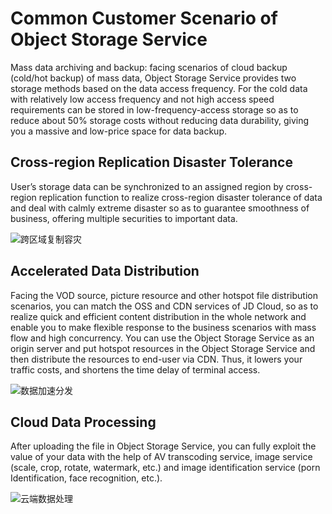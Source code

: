 # Common Customer Scenario of Object Storage Service

Mass data archiving and backup: facing scenarios of cloud backup (cold/hot backup) of mass data, Object Storage Service provides two storage methods based on the data access frequency. For the cold data with relatively low access frequency and not high access speed requirements can be stored in low-frequency-access storage so as to reduce about 50% storage costs without reducing data durability, giving you a massive and low-price space for data backup.

## Cross-region Replication Disaster Tolerance

User’s storage data can be synchronized to an assigned region by cross-region replication function to realize cross-region disaster tolerance of data and deal with calmly extreme disaster so as to guarantee smoothness of business, offering multiple securities to important data.

![跨区域复制容灾](../../../../image/Object-Storage-Service/OSS-001.jpg)

## Accelerated Data Distribution

Facing the VOD source, picture resource and other hotspot file distribution scenarios, you can match the OSS and CDN services of JD Cloud, so as to realize quick and efficient content distribution in the whole network and enable you to make flexible response to the business scenarios with mass flow and high concurrency. You can use the Object Storage Service as an origin server and put hotspot resources in the Object Storage Service and then distribute the resources to end-user via CDN. Thus, it lowers your traffic costs, and shortens the time delay of terminal access.

![数据加速分发](../../../../image/Object-Storage-Service/OSS-002.jpg)

## Cloud Data Processing

After uploading the file in Object Storage Service, you can fully exploit the value of your data with the help of AV transcoding service, image service (scale, crop, rotate, watermark, etc.) and image identification service (porn Identification, face recognition, etc.).

![云端数据处理](../../../../image/Object-Storage-Service/OSS-003.jpg)
